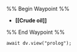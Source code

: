 %% Begin Waypoint %%
- **[[Crude oil]]**

%% End Waypoint %%

```dataviewjs
await dv.view("prolog");
```